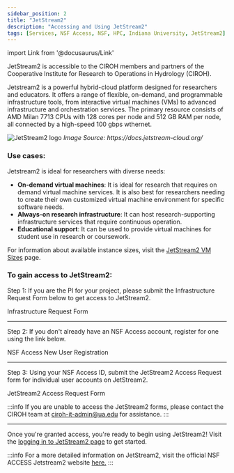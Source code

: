 ```yaml
---
sidebar_position: 2
title: "JetStream2"
description: "Accessing and Using JetStream2"
tags: [Services, NSF Access, NSF, HPC, Indiana University, JetStream2]
---
```


import Link from '@docusaurus/Link'

JetStream2 is accessible to the CIROH members and partners of the Cooperative Institute for Research to Operations in Hydrology (CIROH).

Jetstream2 is a powerful hybrid-cloud platform designed for researchers and educators. It offers a range of flexible, on-demand, and programmable infrastructure tools, from interactive virtual machines (VMs) to advanced infrastructure and orchestration services. The primary resource consists of AMD Milan 7713 CPUs with 128 cores per node and 512 GB RAM per node, all connected by a high-speed 100 gbps wthernet.

<div className="col col--6">
        <img src="https://docs.jetstream-cloud.org/images/JS2-Logo-Transparent.png" alt="JetStream2 logo"/>
        <i>Image Source: <Link to="https://docs.jetstream-cloud.org/">https://docs.jetstream-cloud.org/</Link> </i>
</div>

### Use cases:

Jetstream2 is ideal for researchers with diverse needs:

- **On-demand virtual machines**: It is ideal for research that requires on demand virtual machine services. It is also best for researchers needing to create their own customized virtual machine environment for specific software needs.
- **Always-on research infrastructure**: It can host research-supporting infrastructure services that require continuous operation.
- **Educational support**: It can be used to provide virtual machines for student use in research or coursework.

For information about available instance sizes, visit the [JetStream2 VM Sizes](https://docs.jetstream-cloud.org/general/vmsizes/) page.


### To gain access to JetStream2:
Step 1: If you are the PI for your project, please submit the Infrastructure Request Form below to get access to JetStream2.

<Link class="button button--active button--primary" to="https://github.com/CIROH-UA/NGIAB-CloudInfra/issues/new?assignees=&labels=on-prem&projects=&template=onprem-request.md&title="> Infrastructure Request Form</Link>

---

Step 2: If you don't already have an NSF Access account, register for one using the link below.

<Link class="button button--active button--primary" to="https://operations.access-ci.org/identity/new-user"> NSF Access New User Registration</Link>

---

Step 3: Using your NSF Access ID, submit the JetStream2 Access Request form for individual user accounts on JetStream2.

<Link class="button button--active button--primary" to="https://forms.office.com/r/ERyKyHbdaC"> JetStream2 Access Request Form</Link>

:::info
If you are unable to access the JetStream2 forms, please contact the CIROH team at ciroh-it-admin@ua.edu for assistance.
:::

---

Once you're granted access, you're ready to begin using JetStream2! Visit the [logging in to JetStream2 page](https://docs.jetstream-cloud.org/getting-started/login/) to get started.

:::info
For a more detailed information on JetStream2, visit the official NSF ACCESS Jetstream2 website [here.](https://docs.jetstream-cloud.org/)
:::
